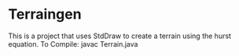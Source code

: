 # Terraingen
This is a project that uses StdDraw to create a terrain using the hurst equation.
To Compile:
javac Terrain.java
